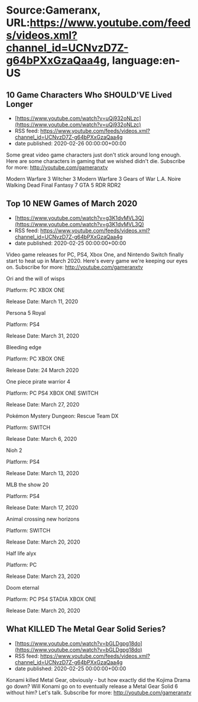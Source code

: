 # Source:Gameranx, URL:https://www.youtube.com/feeds/videos.xml?channel_id=UCNvzD7Z-g64bPXxGzaQaa4g, language:en-US

## 10 Game Characters Who SHOULD'VE Lived Longer
 - [https://www.youtube.com/watch?v=uQj932oNLzc](https://www.youtube.com/watch?v=uQj932oNLzc)
 - RSS feed: https://www.youtube.com/feeds/videos.xml?channel_id=UCNvzD7Z-g64bPXxGzaQaa4g
 - date published: 2020-02-26 00:00:00+00:00

Some great video game characters just don't stick around long enough. Here are some characters in gaming that we wished didn't die.
Subscribe for more: http://youtube.com/gameranxtv

Modern Warfare 3
Witcher 3
Modern Warfare 3
Gears of War
L.A. Noire
Walking Dead
Final Fantasy 7
GTA 5
RDR
RDR2

## Top 10 NEW Games of March 2020
 - [https://www.youtube.com/watch?v=g3K1dvMVL3Q](https://www.youtube.com/watch?v=g3K1dvMVL3Q)
 - RSS feed: https://www.youtube.com/feeds/videos.xml?channel_id=UCNvzD7Z-g64bPXxGzaQaa4g
 - date published: 2020-02-25 00:00:00+00:00

Video game releases for PC, PS4, Xbox One, and Nintendo Switch finally start to heat up in March 2020. Here's every game we're keeping our eyes on.
Subscribe for more: http://youtube.com/gameranxtv

Ori and the will of wisps 

Platform: PC XBOX ONE

Release Date: March 11, 2020



Persona 5 Royal

Platform: PS4

Release Date: March 31, 2020



Bleeding edge

Platform: PC XBOX ONE

Release Date: 24 March 2020



One piece pirate warrior 4

Platform: PC PS4 XBOX ONE SWITCH

Release Date: March 27, 2020



Pokémon Mystery Dungeon: Rescue Team DX

Platform: SWITCH

Release Date: March 6, 2020



Nioh 2

Platform: PS4

Release Date: March 13, 2020



MLB the show 20

Platform: PS4

Release Date: March 17, 2020



Animal crossing new horizons

Platform: SWITCH

Release Date: March 20, 2020



Half life alyx 

Platform: PC

Release Date: March 23, 2020



Doom eternal

Platform: PC PS4 STADIA XBOX ONE

Release Date: March 20, 2020

## What KILLED The Metal Gear Solid Series?
 - [https://www.youtube.com/watch?v=bGLDgpg18do](https://www.youtube.com/watch?v=bGLDgpg18do)
 - RSS feed: https://www.youtube.com/feeds/videos.xml?channel_id=UCNvzD7Z-g64bPXxGzaQaa4g
 - date published: 2020-02-25 00:00:00+00:00

Konami killed Metal Gear, obviously - but how exactly did the Kojima Drama go down? Will Konami go on to eventually release a Metal Gear Solid 6 without him? Let's talk.
Subscribe for more: http://youtube.com/gameranxtv

